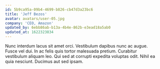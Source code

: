 ```yaml
---
id: 5b9ca95a-09b4-4699-b826-cb47d3a23bc6
title: 'Jeff Bezos'
avatar: avatars/user-05.jpg
company: 'CEO, Amazon'
updated_by: 6ebb86ab-b13a-4b4e-862b-e3ead18a5ab0
updated_at: 1622323834
---
```

Nunc interdum lacus sit amet orci. Vestibulum dapibus nunc ac augue. Fusce vel dui. In ac felis quis tortor malesuada pretium. Curabitur vestibulum aliquam leo. Qui sed at corrupti expedita voluptas odit. Nihil ea quia nesciunt. Ducimus aut sed ipsam.